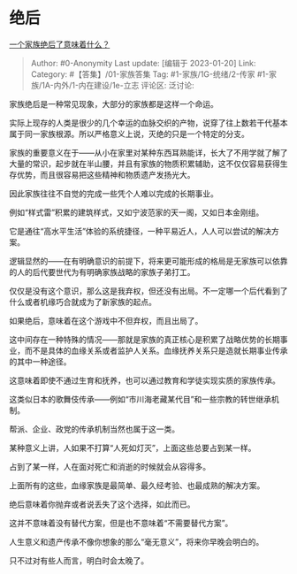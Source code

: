 # 绝后
[一个家族绝后了意味着什么？](https://www.zhihu.com/question/527710493/answer/2852598691)

> Author: #0-Anonymity
> Last update: [编辑于 2023-01-20]
> Link:
> Category: #【答集】/01-家族答集
> Tag: #1-家族/1G-统绪/2-传家 #1-家族/1A-内外/1-内在建设/1e-立志
> 评论区:
> 泛讨论:

家族绝后是一种常见现象，大部分的家族都是这样一个命运。

实际上现存的人类是很少的几个幸运的血脉交织的产物，说穿了往上数若干代基本属于同一家族根源。所以严格意义上说，灭绝的只是一个特定的分支。

家族的重要意义在于——从小在家里对某种东西耳熟能详，长大了不用学就了解了大量的常识，起步就在半山腰，并且有家族的物质积累辅助，这不仅仅容易获得生存优势，而且很容易把这些精神和物质遗产发扬光大。

因此家族往往不自觉的完成一些凭个人难以完成的长期事业。

例如“样式雷”积累的建筑样式，又如宁波范家的天一阁，又如日本金刚组。

它是通往“高水平生活”体验的系统捷径，一种平易近人，人人可以尝试的解决方案。

逻辑显然的——在有明确意识的前提下，将来更可能形成的格局是无家族可以依靠的人的后代要世代为有明确家族战略的家族子弟打工。

仅仅是没有这个意识，那么这是我弃权，但还没有出局。不一定哪一个后代看到了什么或者机缘巧合就成为了新家族的起点。

如果绝后，意味着在这个游戏中不但弃权，而且出局了。

这中间存在一种特殊的情况——那就是家族的真正核心是积累了战略优势的长期事业，而不是具体的血缘关系或者监护人关系。血缘抚养关系只是造就长期事业传承的其中一种途径。

这意味着即使不通过生育和抚养，也可以通过教育和学徒实现实质的家族传承。

这类似日本的歌舞伎传承——例如“市川海老藏某代目”和一些宗教的转世继承机制。

帮派、企业、政党的传承机制当然也属于这一类。

某种意义上讲，人如果不打算“人死如灯灭”，上面这些总要占到某一样。

占到了某一样，人在面对死亡和消逝的时候就会从容得多。

上面所有的这些，血缘家族是最简单、最久经考验、也最成熟的解决方案。

绝后意味着你抛弃或者说丢失了这个选择，如此而已。

这并不意味着没有替代方案，但是也不意味着“不需要替代方案”。

人生意义和遗产传承不像你想象的那么“毫无意义”，将来你早晚会明白的。

只不过对有些人而言，明白时会太晚了。
